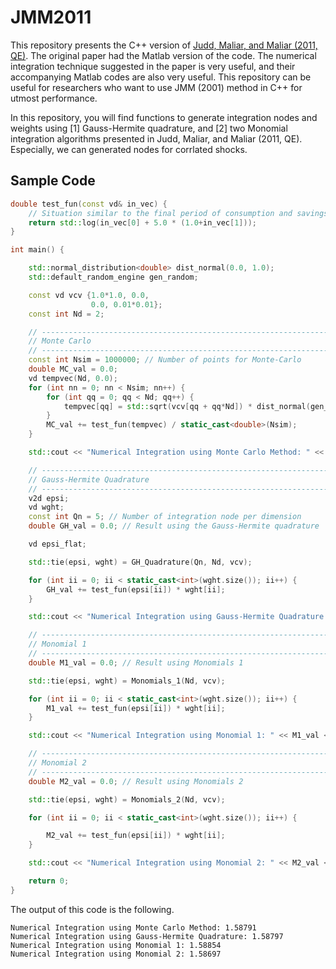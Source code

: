# JMM2011
This repository presents the C++ version of [Judd, Maliar, and Maliar (2011, QE)](https://onlinelibrary.wiley.com/doi/abs/10.3982/QE14). The original paper had the Matlab version of the code. The numerical integration technique suggested in the paper is very useful, and their accompanying Matlab codes are also very useful. This repository can be useful for researchers who want to use JMM (2001) method in C++ for utmost performance.

In this repository, you will find functions to generate integration nodes and weights using [1] Gauss-Hermite quadrature, and [2] two Monomial integration algorithms presented in Judd, Maliar, and Maliar (2011, QE). Especially, we can generated nodes for corrlated shocks.

## Sample Code
```cpp
double test_fun(const vd& in_vec) {
    // Situation similar to the final period of consumption and savings problem
    return std::log(in_vec[0] + 5.0 * (1.0+in_vec[1]));
}

int main() {

    std::normal_distribution<double> dist_normal(0.0, 1.0);
    std::default_random_engine gen_random;

    const vd vcv {1.0*1.0, 0.0,
                  0.0, 0.01*0.01};
    const int Nd = 2;

    // -----------------------------------------------------------------------------------------------------------------
    // Monte Carlo
    // -----------------------------------------------------------------------------------------------------------------
    const int Nsim = 1000000; // Number of points for Monte-Carlo
    double MC_val = 0.0;
    vd tempvec(Nd, 0.0);
    for (int nn = 0; nn < Nsim; nn++) {
        for (int qq = 0; qq < Nd; qq++) {
            tempvec[qq] = std::sqrt(vcv[qq + qq*Nd]) * dist_normal(gen_random);
        }
        MC_val += test_fun(tempvec) / static_cast<double>(Nsim);
    }

    std::cout << "Numerical Integration using Monte Carlo Method: " << MC_val <<"\n";

    // -----------------------------------------------------------------------------------------------------------------
    // Gauss-Hermite Quadrature
    // -----------------------------------------------------------------------------------------------------------------
    v2d epsi;
    vd wght;
    const int Qn = 5; // Number of integration node per dimension
    double GH_val = 0.0; // Result using the Gauss-Hermite quadrature

    vd epsi_flat;

    std::tie(epsi, wght) = GH_Quadrature(Qn, Nd, vcv);

    for (int ii = 0; ii < static_cast<int>(wght.size()); ii++) {
        GH_val += test_fun(epsi[ii]) * wght[ii];
    }

    std::cout << "Numerical Integration using Gauss-Hermite Quadrature: " << GH_val <<"\n";

    // -----------------------------------------------------------------------------------------------------------------
    // Monomial 1
    // -----------------------------------------------------------------------------------------------------------------
    double M1_val = 0.0; // Result using Monomials 1

    std::tie(epsi, wght) = Monomials_1(Nd, vcv);

    for (int ii = 0; ii < static_cast<int>(wght.size()); ii++) {
        M1_val += test_fun(epsi[ii]) * wght[ii];
    }

    std::cout << "Numerical Integration using Monomial 1: " << M1_val <<"\n";

    // -----------------------------------------------------------------------------------------------------------------
    // Monomial 2
    // -----------------------------------------------------------------------------------------------------------------
    double M2_val = 0.0; // Result using Monomials 2

    std::tie(epsi, wght) = Monomials_2(Nd, vcv);

    for (int ii = 0; ii < static_cast<int>(wght.size()); ii++) {

        M2_val += test_fun(epsi[ii]) * wght[ii];
    }

    std::cout << "Numerical Integration using Monomial 2: " << M2_val <<"\n";

	return 0;
}
```

The output of this code is the following.
```
Numerical Integration using Monte Carlo Method: 1.58791
Numerical Integration using Gauss-Hermite Quadrature: 1.58797
Numerical Integration using Monomial 1: 1.58854
Numerical Integration using Monomial 2: 1.58697

```
